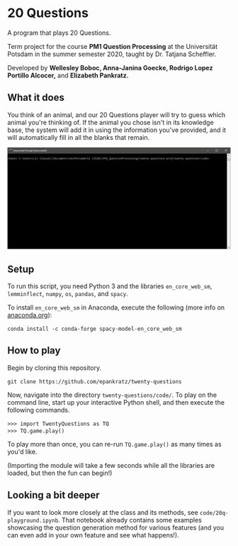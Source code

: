 # 20 Questions

A program that plays 20 Questions.

Term project for the course **PM1 Question Processing** at the Universität Potsdam in the summer semester 2020, taught by Dr. Tatjana Scheffler.

Developed by **Wellesley Boboc, Anna-Janina Goecke, Rodrigo Lopez Portillo Alcocer,** and **Elizabeth Pankratz.**

## What it does 

You think of an animal, and our 20 Questions player will try to guess which animal you're thinking of.
If the animal you chose isn't in its knowledge base, the system will add it in using the information you've provided, and it will automatically fill in all the blanks that remain. 

![](20q.gif)

## Setup

To run this script, you need Python 3 and the libraries `en_core_web_sm`, `lemminflect`, `numpy`, `os`, `pandas`, and `spacy`.

To install `en_core_web_sm` in Anaconda, execute the following (more info on [anaconda.org](https://anaconda.org/conda-forge/spacy-model-en_core_web_sm)):

```
conda install -c conda-forge spacy-model-en_core_web_sm
```

## How to play

Begin by cloning this repository.

```
git clone https://github.com/epankratz/twenty-questions
```

Now, navigate into the directory `twenty-questions/code/`.
To play on the command line, start up your interactive Python shell, and then execute the following commands.

```
>>> import TwentyQuestions as TQ
>>> TQ.game.play()
```

To play more than once, you can re-run `TQ.game.play()` as many times as you'd like.

(Importing the module will take a few seconds while all the libraries are loaded, but then the fun can begin!)

## Looking a bit deeper

If you want to look more closely at the class and its methods, see `code/20q-playground.ipynb`.
That notebook already contains some examples showcasing the question generation method for various features (and you can even add in your own feature and see what happens!).
